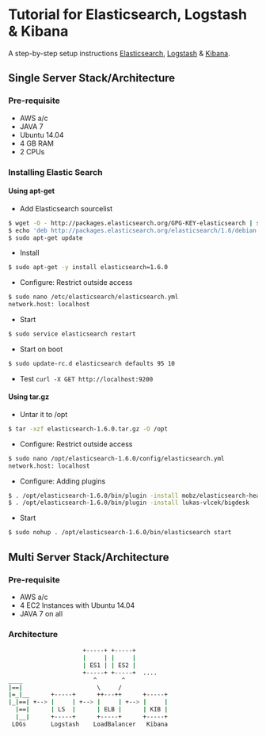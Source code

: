 # Tutorial for Elasticsearch, Logstash & Kibana
A step-by-step setup instructions [Elasticsearch], [Logstash] & [Kibana].

## Single Server Stack/Architecture
### Pre-requisite
* AWS a/c
* JAVA 7
* Ubuntu 14.04
* 4 GB RAM
* 2 CPUs

### Installing Elastic Search
#### Using apt-get
* Add Elasticsearch sourcelist
```sh
$ wget -O - http://packages.elasticsearch.org/GPG-KEY-elasticsearch | sudo apt-key add -
$ echo 'deb http://packages.elasticsearch.org/elasticsearch/1.6/debian stable main' | sudo tee /etc/apt/sources.list.d/elasticsearch.list
$ sudo apt-get update
```
* Install
```sh
$ sudo apt-get -y install elasticsearch=1.6.0
```
* Configure: Restrict outside access
```sh
$ sudo nano /etc/elasticsearch/elasticsearch.yml
network.host: localhost
```
* Start
```sh
$ sudo service elasticsearch restart
```
* Start on boot
```sh
$ sudo update-rc.d elasticsearch defaults 95 10
```
* Test ```curl -X GET http://localhost:9200```

#### Using tar.gz
* Untar it to /opt
```sh
$ tar -xzf elasticsearch-1.6.0.tar.gz -O /opt
```
* Configure: Restrict outside access
```sh
$ sudo nano /opt/elasticsearch-1.6.0/config/elasticsearch.yml
network.host: localhost
```
* Configure: Adding plugins
```sh
$ . /opt/elasticsearch-1.6.0/bin/plugin -install mobz/elasticsearch-head
$ . /opt/elasticsearch-1.6.0/bin/plugin -install lukas-vlcek/bigdesk
```
* Start
```sh
$ sudo nohup . /opt/elasticsearch-1.6.0/bin/elasticsearch start
```

## Multi Server Stack/Architecture
### Pre-requisite
* AWS a/c
* 4 EC2 Instances with Ubuntu 14.04
* JAVA 7 on all

### Architecture
```sh
                     +-----+ +-----+         
                     |     | |     |         
                     | ES1 | | ES2 |         
                     +-----+ +-----+  ....     
____                    ^       ^            
|==|                     \     /              
|=_|__      +-----+      ++---++      +-----+
|_|==| +--> |     | +--> |     | +--> |     |
  |==|      | LS  |      | ELB |      | KIB |
  |__|      +-----+      +-----+      +-----+
 LOGs       Logstash    LoadBalancer   Kibana
```

[Elasticsearch]:https://www.elastic.co/products/elasticsearch
[Logstash]:https://www.elastic.co/products/logstash
[Kibana]:https://www.elastic.co/products/kibana
